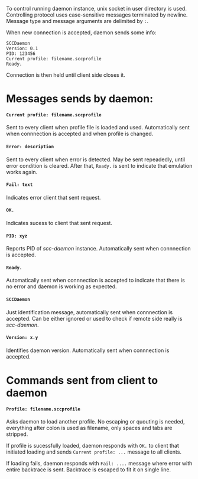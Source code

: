 To control running daemon instance, unix socket in user directory is used.
Controlling protocol uses case-sensitive messages terminated by newline. Message type and message arguments are delimited by `:`.

When new connection is accepted, daemon sends some info:

```
SCCDaemon
Version: 0.1
PID: 123456
Current profile: filename.sccprofile
Ready.
```

Connection is then held until client side closes it.


# Messages sends by daemon:

#### `Current profile: filename.sccprofile`
Sent to every client when profile file is loaded and used. Automatically sent when connnection is accepted and when profile is changed.

#### `Error: description`
Sent to every client when error is detected. May be sent repeadedly, until error condition is cleared.
After that, `Ready.` is sent to indicate that emulation works again.

#### `Fail: text`
Indicates error client that sent request.

#### `OK.`
Indicates sucess to client that sent request.

#### `PID: xyz`
Reports PID of *scc-daemon* instance. Automatically sent when connnection is accepted.

#### `Ready.`
Automatically sent when connnection is accepted to indicate that there is no error and daemon is working as expected.

#### `SCCDaemon`
Just identification message, automatically sent when connnection is accepted.
Can be either ignored or used to check if remote side really is *scc-daemon*.

#### `Version: x.y`
Identifies daemon version. Automatically sent when connnection is accepted.

# Commands sent from client to daemon

#### `Profile: filename.sccprofile`
Asks daemon to load another profile. No escaping or quouting is needed, everything after colon is used as filename, only spaces and tabs are stripped.

If profile is sucessfully loaded, daemon responds with `OK.` to client that initiated loading and sends `Current profile: ...` message to all clients.

If loading fails, daemon responds with `Fail: ....` message where error with entire backtrace is sent. Backtrace is escaped to fit it on single line.
